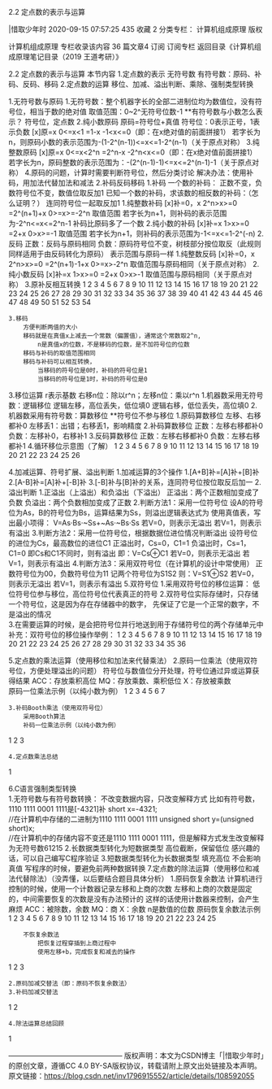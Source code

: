 2.2 定点数的表示与运算

|惜取少年时 2020-09-15 07:57:25  435  收藏 2
分类专栏： 计算机组成原理
版权

计算机组成原理
专栏收录该内容
36 篇文章4 订阅
订阅专栏
返回目录《计算机组成原理笔记目录（2019 王道考研）》

2.2 定点数的表示与运算
本节内容
    1.定点数的表示
        无符号数
        有符号数：原码、补码、反码、移码
    2.定点数的运算
        移位、加减、溢出判断、乘除、强制类型转换
    
1.无符号数与原码
    1.无符号数：整个机器字长的全部二进制位均为数值位，没有符号位，相当于数的绝对值
        取值范围：0~2^无符号位数-1
        **有符号数与小数怎么表示？
            符号位，定点数
    2.纯小数原码
        原码=符号位+真值
        符号位：0表示正号，1表示负数
        [x]原=x    0<=x<1
            =1-x  -1<x<=0（即：在x绝对值的前面拼接1）
        若字长为n，则原码小数的表示范围为-(1-2^(n-1))<=x<=1-2^(n-1)（关于原点对称）
    3.纯整数原码
        [x]原=x    0<=x<2^n
            =2^n-x -2^n<x<=0（即：在x绝对值前面拼接1）
        若字长为n，原码整数的表示范围为：-(2^(n-1)-1)<=x<=2^(n-1)-1（关于原点对称）
    4.原码的问题，计算时需要判断符号位，然后分类讨论
        解决办法：使用补码，用加法代替加法和减法
2.补码反码移码
    1.补码
        一个数的补码：
            正数不变，负数符号位不变，数值位取反加1
        已知一个数的补码，求该数的相反数的补码：（怎么证明？）
            连同符号位一起取反加1
        1.纯整数补码
            [x]补=0，x        2^n>x>=0
                =2^(n+1)+x    0>=x>=-2^n
            取值范围
                若字长为n+1，则补码的表示范围为-2^n<=x<=2^n-1
                补码比原码多了一个数
        2.纯小数的补码
            [x]补=x   1>x>=0
                =2+x  0>x>=-1
            取值范围
                若字长为n+1，则补码的表示范围为-1<=x<=1-2^(-n)
    2.反码
        正数：反码与原码相同
        负数：原码符号位不变，树枝部分按位取反（此规则同样适用于由反码转化为原码）
        表示范围与原码一样
        1.纯整数反码
            [x]补=0，x          2^n>x>=0
                =2^(n+1)-1+x    0>=x>-2^n
            取值范围与原码相同（关于原点对称）
        2.纯小数反码
            [x]补=x   1>x>=0
                =2+x  0>x>-1
            取值范围与原码相同（关于原点对称）
        3.原补反相互转换
1
2
3
4
5
6
7
8
9
10
11
12
13
14
15
16
17
18
19
20
21
22
23
24
25
26
27
28
29
30
31
32
33
34
35
36
37
38
39
40
41
42
43
44
45
46
47
48
49
50
51
52
53
54


    3.移码
        方便判断两值的大小
        移码就是在真值x上减去一个常数（偏置值），通常这个常数取2^n,
            n是真值x的位数，不是移码的位数，是不加符号位的位数
        移码与补码的取值范围相同
        移码与补码可以相互转换，
            当移码的符号位是0时，补码的符号位是1
            当移码的符号位是1时，补码的符号位是0
3.移位运算
    r表示基数
    右移n位：除以r^n；左移n位：乘以r^n
    1.机器数采用无符号数：逻辑移位
        逻辑左移，高位丢失，低位填0
        逻辑右移，低位丢失，高位填0
    2.机器数采用有符号数：算数移位
        **符号位不参与移位
        1.原码算数移位
            左移、右移都补0
            左移丢1：出错；右移丢1，影响精度
        2.补码算数移位
            正数：左移右移都补0
            负数：左移补0，右移补1
        3.反码算数移位
            正数：左移右移都补0
            负数：左移右移都补1
        4.循环移位示意图（了解）
1
2
3
4
5
6
7
8
9
10
11
12
13
14
15
16
17
18
19
20
21
22
23
24
25
26


4.加减运算、符号扩展、溢出判断
    1.加减运算的3个操作
        1.[A+B]补=[A]补+[B]补
        2.[A-B]补=[A]补+[-B]补
        3.[-B]补与[B]补的关系，连同符号位按位取反后加一
    2.溢出判断
        1.正溢出（上溢出）和负溢出（下溢出）
            正溢出：两个正数相加变成了负数
            负溢出：两个负数相加变成了正数
        2.判断方法1：采用一位符号位
            设A的符号位为As，B的符号位为Bs，运算结果为Ss，则溢出逻辑表达式为
            使用真值表，写出最小项得：
                V=As·Bs·~Ss+~As·~Bs·Ss
            若V=0，则表示无溢出
            若V=1，则表示有溢出
        3.判断方法2：采用一位符号位，根据数据位进位情况判断溢出
            设符号位的进位为Cs，最高数位的进位C1
            正溢出时，Cs=0，C1=1
            负溢出时，Cs=1，C1=0
            即Cs和C1不同时，则有溢出
                即：V=Cs⊕C1
            若V=0，则表示无溢出
            若V=1，则表示有溢出
        4.判断方法3：采用双符号位（在计算机的设计中常使用）
            正数符号位为00，负数符号位为11
            记两个符号位为S1S2
                则：V=S1⊕S2
            若V=0，则表示无溢出
            若V=1，则表示有溢出
        5.双符号位
            1.采用双符号位的移位运算：
                低位符号位参与移位，高位符号位代表真正的符号
            2.双符号位实际存储时，只存储一个符号位，这是因为存在存储器中的数字，
                先保证了它是一个正常的数字，不是溢出的情况  
            3.在需要运算的时候，是会把符号位并行地送到用于存储符号位的两个存储单元中
            补充：双符号位的移位操作举例：
1
2
3
4
5
6
7
8
9
10
11
12
13
14
15
16
17
18
19
20
21
22
23
24
25
26
27
28
29
30
31
32
33
34
35
36


5.定点数的乘法运算（使用移位和加法来代替乘法）
    2.原码一位乘法（使用双符号位，方便处理溢出的问题）
        符号位与数值位分开处理，符号位通过异或运算获得结果
        ACC：存放乘积高位
        MQ：存放乘数、乘积低位
        X：存放被乘数  
        原码一位乘法示例（以纯小数为例）
1
2
3
4
5
6
7


    3.补码Booth乘法（使用双符号位）
        采用Booth算法
        补码一位乘法示例（以纯小数为例）
1
2
3


    4.定点数乘法总结
1


6.C语言强制类型转换        
    1.无符号数与有符号数转换：
        不改变数据内容，只改变解释方式
        比如有符号数，1110 1111 0001 1111是[-4321]补
        short x=-4321;  
        //在计算机中存储的二进制为1110 1111 0001 1111
        unsigned short y=(unsigned short)x;  
        //在计算机中的存储内容不变还是1110 1111 0001 1111，但是解释方式发生改变解释为无符号数61215
    2.长数据类型转化为短数据类型
        高位截断，保留低位
        感兴趣的话，可以自己编写C程序验证
    3.短数据类型转化为长数据类型
        填充高位
        不会影响真值
    写程序的时候，要避免前两种数据转换
7.定点数的除法运算（使用移位和减法代替除法）（没弄懂，以后要结合题目具体分析）
    1.原码恢复余数法
        计算机进行控制的时候，使用一个计数器记录左移和上商的次数
        左移和上商的次数是固定的，中间需要恢复的次数是没有办法预计的
        这样的话使用计数器来控制，会产生麻烦
        ACC：被除数，余数
        MQ：商
        X：余数
        n是数值的位数
        原码恢复余数法示例
1
2
3
4
5
6
7
8
9
10
11
12
13
14
15
16
17
18
19
20
21
22
23
24
25


        不恢复余数法
            把恢复过程穿插到上商过程中
            使用左移+b，完成恢复和减去的操作
1
2
3



    2.原码加减交替法（即：原码不恢复余数法）  
    3.补码加减交替法
1
2


    4.除法运算总结回顾
1

————————————————
版权声明：本文为CSDN博主「|惜取少年时」的原创文章，遵循CC 4.0 BY-SA版权协议，转载请附上原文出处链接及本声明。
原文链接：https://blog.csdn.net/inv1796915552/article/details/108592055